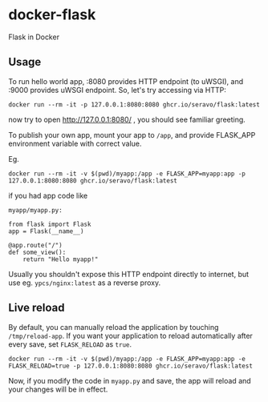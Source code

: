 # docker-flask

Flask in Docker

## Usage

To run hello world app, :8080 provides HTTP endpoint (to uWSGI), and :9000 provides uWSGI endpoint. So, let's try accessing via HTTP:

    docker run --rm -it -p 127.0.0.1:8080:8080 ghcr.io/seravo/flask:latest

now try to open http://127.0.0.1:8080/ , you should see familiar greeting.

To publish your own app, mount your app to `/app`, and provide FLASK_APP environment variable with correct value.

Eg.

    docker run --rm -it -v $(pwd)/myapp:/app -e FLASK_APP=myapp:app -p 127.0.0.1:8080:8080 ghcr.io/seravo/flask:latest

if you had app code like

    myapp/myapp.py:

    from flask import Flask
    app = Flask(__name__)

    @app.route("/")
    def some_view():
        return "Hello myapp!"

Usually you shouldn't expose this HTTP endpoint directly to internet, but use eg. `ypcs/nginx:latest` as a reverse proxy.

## Live reload

By default, you can manually reload the application by touching `/tmp/reload-app`. If you want your application to reload automatically after every save, set `FLASK_RELOAD` as `true`.

    docker run --rm -it -v $(pwd)/myapp:/app -e FLASK_APP=myapp:app -e FLASK_RELOAD=true -p 127.0.0.1:8080:8080 ghcr.io/seravo/flask:latest

Now, if you modify the code in `myapp.py` and save, the app will reload and your changes will be in effect.
